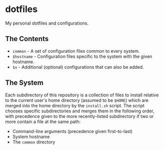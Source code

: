 # dotfiles

My personal dotfiles and configurations.

## The Contents

- `common` - A set of configuration files common to every system.
- `$hostname` - Configuration files specific to the system with the given hostname.
- `$x` - Additional (optional) configurations that can also be added.

## The System

Each subdirectory of this repository is a collection of files to install
relative to the current user's home directory (assumed to be `$HOME`)
which are merged into the home directory by the `install.sh` script.
The script chooses specific subdirectories and merges them in the following
order, with precedence given to the more recently-listed subdirectory if two or
more contain a file at the same path:

- Command-line arguments (precedence given first-to-last)
- System hostname
- The `common` directory
